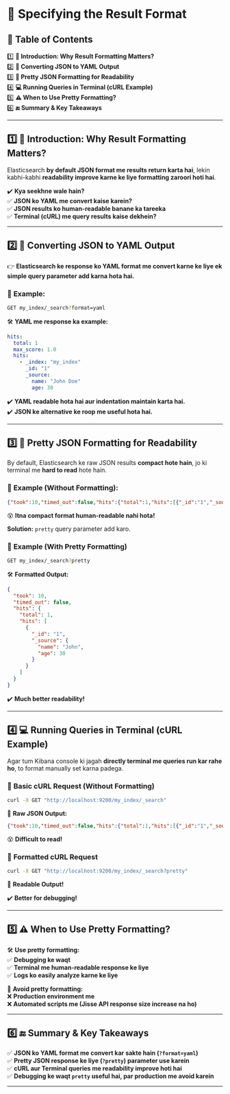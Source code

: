 # 📌 Specifying the Result Format

## 📖 Table of Contents  

1️⃣ **🚀 Introduction: Why Result Formatting Matters?**  
2️⃣ **📝 Converting JSON to YAML Output**  
3️⃣ **🎨 Pretty JSON Formatting for Readability**  
4️⃣ **💻 Running Queries in Terminal (cURL Example)**  
5️⃣ **⚠️ When to Use Pretty Formatting?**  
6️⃣ **🔚 Summary & Key Takeaways**  

---

## 1️⃣ 🚀 Introduction: Why Result Formatting Matters?  

Elasticsearch **by default JSON format me results return karta hai**, lekin kabhi-kabhi **readability improve karne ke liye formatting zaroori hoti hai**.  

✔️ **Kya seekhne wale hain?**  
✅ **JSON ko YAML me convert kaise karein?**  
✅ **JSON results ko human-readable banane ka tareeka**  
✅ **Terminal (cURL) me query results kaise dekhein?**  

---

## 2️⃣ 📝 Converting JSON to YAML Output  

👉 **Elasticsearch ke response ko YAML format me convert karne ke liye ek simple query parameter add karna hota hai.**  

### 🔹 **Example:**  
```bash
GET my_index/_search?format=yaml
```

🛠️ **YAML me response ka example:**  
```yaml
hits:
  total: 1
  max_score: 1.0
  hits:
    - _index: "my_index"
      _id: "1"
      _source:
        name: "John Doe"
        age: 30
```
✔️ **YAML readable hota hai aur indentation maintain karta hai.**  
✔️ **JSON ke alternative ke roop me useful hota hai.**  

---

## 3️⃣ 🎨 Pretty JSON Formatting for Readability  

By default, Elasticsearch ke raw JSON results **compact hote hain**, jo ki terminal me **hard to read** hote hain.  

### 🔹 **Example (Without Formatting):**
```json
{"took":10,"timed_out":false,"hits":{"total":1,"hits":[{"_id":"1","_source":{"name":"John","age":30}}]}}
```
😵 **Itna compact format human-readable nahi hota!**  

**Solution:** `pretty` query parameter add karo.  

### 🔹 **Example (With Pretty Formatting)**  
```bash
GET my_index/_search?pretty
```

🛠️ **Formatted Output:**
```json
{
  "took": 10,
  "timed_out": false,
  "hits": {
    "total": 1,
    "hits": [
      {
        "_id": "1",
        "_source": {
          "name": "John",
          "age": 30
        }
      }
    ]
  }
}
```
✔️ **Much better readability!**  

---

## 4️⃣ 💻 Running Queries in Terminal (cURL Example)  

Agar tum Kibana console ki jagah **directly terminal me queries run kar rahe ho**, to format manually set karna padega.  

### 🔹 **Basic cURL Request (Without Formatting)**
```bash
curl -X GET "http://localhost:9200/my_index/_search"
```
👀 **Raw JSON Output:**  
```json
{"took":10,"timed_out":false,"hits":{"total":1,"hits":[{"_id":"1","_source":{"name":"John","age":30}}]}}
```
😵 **Difficult to read!**  

### 🔹 **Formatted cURL Request**
```bash
curl -X GET "http://localhost:9200/my_index/_search?pretty"
```
🎉 **Readable Output!**  

✔️ **Better for debugging!**  

---

## 5️⃣ ⚠️ When to Use Pretty Formatting?  

🛠️ **Use pretty formatting:**  
✅ **Debugging ke waqt**  
✅ **Terminal me human-readable response ke liye**  
✅ **Logs ko easily analyze karne ke liye**  

🚨 **Avoid pretty formatting:**  
❌ **Production environment me**  
❌ **Automated scripts me (Jisse API response size increase na ho)**  

---

## 6️⃣ 🔚 Summary & Key Takeaways  

✅ **JSON ko YAML format me convert kar sakte hain (`?format=yaml`)**  
✅ **Pretty JSON response ke liye (`?pretty`) parameter use karein**  
✅ **cURL aur Terminal queries me readability improve hoti hai**  
✅ **Debugging ke waqt `pretty` useful hai, par production me avoid karein**  

---

